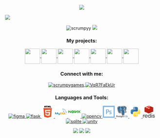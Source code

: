 <p align="center">
  <img src="https://readme-typing-svg.demolab.com/?lines=Hi+👋%2C+I'm+Isabelle!;I+want+to+go+to+space.;Even+though+I+study+Computer+Science;It+gets+confusing.&center=true&width=750&height=80&color=35e5e8&vCenter=true&pause=500&size=30">
</p>

<img draggable="false" src="https://i.imgur.com/oTBC8BY.png"></a>

<p align="center"> 
  <img src="https://komarev.com/ghpvc/?username=scrumpyy&label=Profile%20views&color=0e75b6&style=flat" alt="scrumpyy"/>
  <a href="https://1sabelle.dev/r/discord" target="_blank">
    <img draggable="false" style="width:119xp;height:20xp;" src="https://discord.com/api/guilds/721528373377105970/embed.png">
  </a>
</p>

<h3 align="center">My projects:</h3>
<p align="center">
  <a href="https://scrumpbot.com" target="_blank">
    <img align="center" src="https://i.imgur.com/NoMrkGj.png" height="50" width="50" />
  </a> <a href="https://1sabelle.dev/nofishing" target="_blank">
    <img align="center" src="https://i.imgur.com/kplVAKd.png" height="50" width="50" />
  </a> <a href="https://1sabelle.dev/element" target="_blank">
    <img align="center" src="https://i.imgur.com/KCXJ4yk.png" height="50" width="50" />
  </a> <a href="https://crbn.cfd" target="_blank">
    <img align="center" src="https://i.imgur.com/aW3uyXU.png" height="50" width="50" />
  </a> <a href="https://1sabelle.dev/r/weezer/github" target="_blank">
    <img align="center" src="https://i.imgur.com/veAyp5O.png" height="50" width="50" />
  </a> <a href="https://1sabelle.dev/r/at-someone/github" target="_blank">
    <img align="center" src="https://i.imgur.com/3sbfvuO.png" height="50" width="50" />
  </a> <a href="https://1sabelle.dev/r/slowermode" target="_blank">
    <img align="center" src="https://i.imgur.com/rMuFtlH.png" height="50" width="50" />
  </a>
</p>
<h3 align="center">Connect with me:</h3>
<p align="center">
  <a href="https://1sabelle.dev/r/youtube" target="blank"><img align="center" src="https://raw.githubusercontent.com/rahuldkjain/github-profile-readme-generator/master/src/images/icons/Social/youtube.svg" alt="scrumpygames" height="30" width="40" /> </a>
  <a href="https://1sabelle.dev/r/discord" target="blank"><img align="center" src="https://raw.githubusercontent.com/rahuldkjain/github-profile-readme-generator/master/src/images/icons/Social/discord.svg" alt="VqR7FaEkUr" height="30" width="40" /> </a>
</p>

<h3 align="center">Languages and Tools:</h3>
<p align="center"> 
  <a href="https://www.figma.com/" target="_blank"> 
    <img src="https://www.vectorlogo.zone/logos/figma/figma-icon.svg" alt="figma" width="40" height="40"/> 
  </a> <a href="https://flask.palletsprojects.com/" target="_blank"> 
    <img src="https://www.vectorlogo.zone/logos/pocoo_flask/pocoo_flask-icon.svg" alt="flask" width="40" height="40"/> 
  </a> <a href="https://www.w3.org/html/" target="_blank"> 
    <img src="https://raw.githubusercontent.com/devicons/devicon/master/icons/html5/html5-original-wordmark.svg" alt="html5" width="40" height="40"/> 
  </a> <a href="https://www.mysql.com/" target="_blank"> 
    <img src="https://raw.githubusercontent.com/devicons/devicon/master/icons/mysql/mysql-original-wordmark.svg" alt="mysql" width="40" height="40"/> 
  </a> <a href="https://www.nginx.com" target="_blank"> 
    <img src="https://raw.githubusercontent.com/devicons/devicon/master/icons/nginx/nginx-original.svg" alt="nginx" width="40" height="40"/> 
  </a> <a href="https://opencv.org/" target="_blank"> 
    <img src="https://www.vectorlogo.zone/logos/opencv/opencv-icon.svg" alt="opencv" width="40" height="40"/> 
  </a> <a href="https://www.photoshop.com/en" target="_blank"> 
    <img src="https://raw.githubusercontent.com/devicons/devicon/master/icons/photoshop/photoshop-line.svg" alt="photoshop" width="40" height="40"/> 
  </a> <a href="https://www.postgresql.org" target="_blank"> 
    <img src="https://raw.githubusercontent.com/devicons/devicon/master/icons/postgresql/postgresql-original-wordmark.svg" alt="postgresql" width="40" height="40"/> 
  </a> <a href="https://www.python.org" target="_blank"> 
    <img src="https://raw.githubusercontent.com/devicons/devicon/master/icons/python/python-original.svg" alt="python" width="40" height="40"/> 
  </a> <a href="https://redis.io" target="_blank"> 
    <img src="https://raw.githubusercontent.com/devicons/devicon/master/icons/redis/redis-original-wordmark.svg" alt="redis" width="40" height="40"/> 
  </a> <a href="https://www.sqlite.org/" target="_blank"> 
    <img src="https://www.vectorlogo.zone/logos/sqlite/sqlite-icon.svg" alt="sqlite" width="40" height="40"/> 
  </a> <a href="https://unity.com/" target="_blank"> 
    <img src="https://www.vectorlogo.zone/logos/unity3d/unity3d-icon.svg" alt="unity" width="40" height="40"/> 
  </a>
</p>

<p align="center">
  <img src="https://github-readme-stats-git-masterrstaa-rickstaa.vercel.app/api?hide_border=true&title_color=35e5e8&icon_color=35e5e8&text_color=35e5e8&bg_color=0d1117&show_icons=true&count_private=true&username=Scrumpyy">
  <img src="https://github-readme-stats.vercel.app/api/top-langs/?username=Scrumpyy&layout=compact&hide_border=true&title_color=35e5e8&icon_color=35e5e8&text_color=35e5e8&bg_color=0d1117&show_icons=true&count_private=true">
  <img src="https://streak-stats.demolab.com/?user=Scrumpyy&theme=holi-theme&hide_border=true&ring=EB5454&background=EB545400">
</p>
